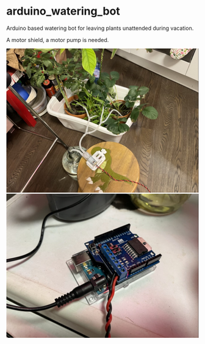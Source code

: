 # arduino_watering_bot
Arduino based watering bot for leaving plants unattended during vacation.

A motor shield, a motor pump is needed.



![title](/images/IMG_1664.jpg)
![title](/images/IMG_1665.jpg)